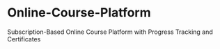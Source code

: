 # Online-Course-Platform
Subscription-Based Online Course Platform  with Progress Tracking and Certificates 
